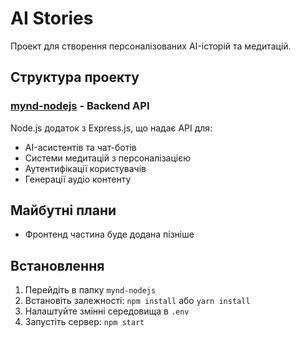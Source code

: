 # AI Stories

Проект для створення персоналізованих AI-історій та медитацій.

## Структура проекту

### [mynd-nodejs](./mynd-nodejs/) - Backend API

Node.js додаток з Express.js, що надає API для:

- AI-асистентів та чат-ботів
- Системи медитацій з персоналізацією
- Аутентифікації користувачів
- Генерації аудіо контенту

## Майбутні плани

- Фронтенд частина буде додана пізніше

## Встановлення

1. Перейдіть в папку `mynd-nodejs`
2. Встановіть залежності: `npm install` або `yarn install`
3. Налаштуйте змінні середовища в `.env`
4. Запустіть сервер: `npm start`
